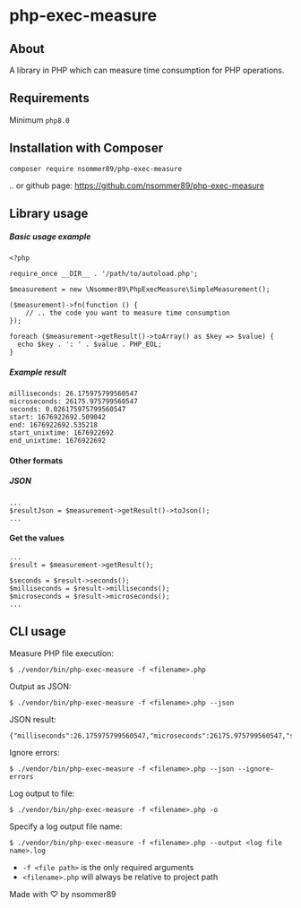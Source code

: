 # php-exec-measure
## About
A library in PHP which can measure time consumption for PHP operations.
## Requirements
Minimum `php8.0`
## Installation with Composer
`composer require nsommer89/php-exec-measure`

.. or github page: https://github.com/nsommer89/php-exec-measure

## Library usage

##### Basic usage example
```
<?php

require_once __DIR__ . '/path/to/autoload.php';

$measurement = new \Nsommer89\PhpExecMeasure\SimpleMeasurement();

($measurement)->fn(function () {
    // .. the code you want to measure time consumption
});

foreach ($measurement->getResult()->toArray() as $key => $value) {
  echo $key . ': ' . $value . PHP_EOL;
}
```
##### Example result
```
milliseconds: 26.175975799560547
microseconds: 26175.975799560547
seconds: 0.026175975799560547
start: 1676922692.509042
end: 1676922692.535218
start_unixtime: 1676922692
end_unixtime: 1676922692
```

#### Other formats

##### JSON
```
...
$resultJson = $measurement->getResult()->toJson();
...
```

#### Get the values
```
...
$result = $measurement->getResult();

$seconds = $result->seconds();
$milliseconds = $result->milliseconds();
$microseconds = $result->microseconds();
...
```

## CLI usage

Measure PHP file execution:
```
$ ./vendor/bin/php-exec-measure -f <filename>.php
```

Output as JSON:
```
$ ./vendor/bin/php-exec-measure -f <filename>.php --json
```

JSON result:
```
{"milliseconds":26.175975799560547,"microseconds":26175.975799560547,"seconds":0.026175975799560547,"start":1676922692.509042,"end":1676922692.535218,"start_unixtime":1676922692,"end_unixtime":1676922692}
```

Ignore errors:
```
$ ./vendor/bin/php-exec-measure -f <filename>.php --json --ignore-errors
```

Log output to file:
```
$ ./vendor/bin/php-exec-measure -f <filename>.php -o
```

Specify a log output file name:
```
$ ./vendor/bin/php-exec-measure -f <filename>.php --output <log file name>.log
```

 - `-f <file path>` is the only required arguments
 - `<filename>.php` will always be relative to project path

Made with ♡ by nsommer89
